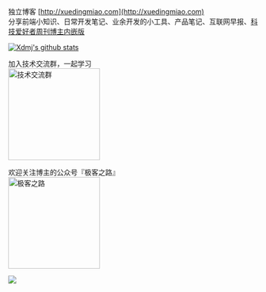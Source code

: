 独立博客 [http://xuedingmiao.com](http://xuedingmiao.com)   
分享前端小知识、日常开发笔记、业余开发的小工具、产品笔记、互联网早报、[科技爱好者周刊](https://github.com/ruanyf/weekly)[博主内嵌版](http://xuedingmiao.com/science_lover/)  

[![Xdmj's github stats](https://github-readme-stats.vercel.app/api?username=xuedingmiaojun&show_icons=true&theme=cobalt)](https://github.com/anuraghazra/github-readme-stats)

加入技术交流群，一起学习    
<img src="http://cdn.xuedingmiao.com/jlq.png" alt="技术交流群" height="185" />  

欢迎关注博主的公众号『极客之路』  
<img src="http://xuedingmiao.com/images/qrcode_for_xdmj.jpg" alt="极客之路" height="185" /> 

![](https://visitor-badge.glitch.me/badge?page_id=xuedingmiaojun.xuedingmiaojun)  

<!--
<iframe height="450px"  width="90%"  src="http://xuedingmiao.com" frameborder=0 allowfullscreen>
 </iframe>
**xuedingmiaojun/xuedingmiaojun** is a ✨ _special_ ✨ repository because its `README.md` (this file) appears on your GitHub profile.

Here are some ideas to get you started:

- 🔭 I’m currently working on ...
- 🌱 I’m currently learning ...
- 👯 I’m looking to collaborate on ...
- 🤔 I’m looking for help with ...
- 💬 Ask me about ...
- 📫 How to reach me: ...
- 😄 Pronouns: ...
- ⚡ Fun fact: ...
-->
